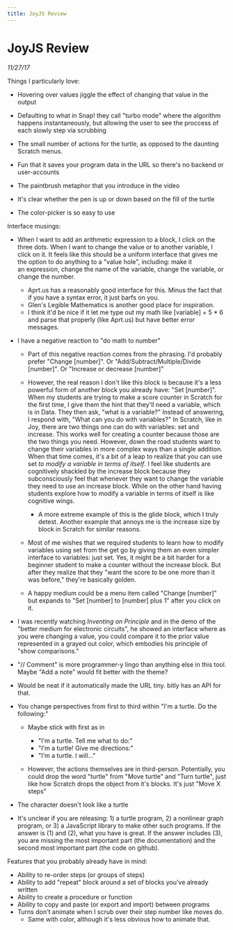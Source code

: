 ```yaml
---
title: JoyJS Review
---
```


# JoyJS Review

*11/27/17*

Things I particularly love:

- Hovering over values jiggle the effect of changing that value in the output
- Defaulting to what in Snap! they call "turbo mode" where the algorithm happens instantaneously, but allowing the user to see the proccess of each slowly step via scrubbing
- The small number of actions for the turtle, as opposed to the daunting Scratch menus.
- Fun that it saves your program data in the URL so there's no backend or user-accounts
- The paintbrush metaphor that you introduce in the video
- It's clear whether the pen is up or down based on the fill of the turtle  

- The color-picker is so easy to use

Interface musings:

- When I want to add an arithmetic expression to a block, I click on the three dots. When I want to change the value or to another variable, I click on it. It feels like this should be a uniform interface that gives me the option to do anything to a "value hole", including: make it an expression, change the name of the variable, change the variable, or change the number. 
    - Aprt.us has a reasonably good interface for this. Minus the fact that if you have a syntax error, it just barfs on you.
    - Glen's Legible Mathematics is another good place for inspiration.
    - I think it'd be nice if it let me type out my math like [variable] + 5 * 6 and parse that properly (like Aprt.us) but have better error messages.

- I have a negative reaction to "do math to number" 
    - Part of this negative reaction comes from the phrasing. I'd probably prefer "Change [number]". Or "Add/Subtract/Multiple/Divide [number]". Or "Increase or decrease [number]"
    - However, the real reason I don't like this block is because it's a less powerful form of another block you already have: "Set [number]". When my students are trying to make a score counter in Scratch for the first time, I give them the hint that they'll need a variable, which is in Data. They then ask, "what is a variable?" Instead of answering, I respond with, "What can you do with variables?" In Scratch, like in Joy, there are two things one can do with variables: set and increase. This works well for creating a counter because those are the two things you need. However, down the road students want to change their variables in more complex ways than a single addition. When that time comes, it's a bit of a leap to realize that you can use set _to modify a variable in terms of itself_. I feel like students are cognitively shackled by the increase block because they subconsciously feel that whenever they want to change the variable they need to use an increase block. While on the other hand having students explore how to modify a variable in terms of itself is like cognitive wings.
        - A more extreme example of this is the glide block, which I truly detest. Another example that annoys me is the increase size by block in Scratch for similar reasons.

    - Most of me wishes that we required students to learn how to modify variables using set from the get go by giving them an even simpler interface to variables: just set. Yes, it might be a bit harder for a beginner student to make a counter without the increase block. But after they realize that they "want the score to be one more than it was before," they're basically golden. 
    - A happy medium could be a menu item called "Change [number]" but expands to "Set [number] to [number] plus 1" after you click on it.  

- I was recently watching _Inventing on Principle_ and in the demo of the "better medium for electronic circuits", he showed an interface where as you were changing a value, you could compare it to the prior value represented in a grayed out color, which embodies his principle of "show comparisons."
- "// Comment" is more programmer-y lingo than anything else in this tool. Maybe "Add a note" would fit better with the theme?
- Would be neat if it automatically made the URL tiny. bitly has an API for that.
- You change perspectives from first to third within "I'm a turtle. Do the following:" 
    - Maybe stick with first as in 
        - "I'm a turtle. Tell me what to do:"
        - "I'm a turtle! Give me directions:"
        - "I'm a turtle. I will..." 

    - However, the actions themselves are in third-person. Potentially, you could drop the word "turtle" from "Move turtle" and "Turn turtle", just like how Scratch drops the object from it's blocks. It's just "Move X steps"

- The character doesn't look like a turtle
- It's unclear if you are releasing: 1) a turtle program, 2) a nonlinear graph program, or 3) a JavaScript library to make other such programs. If the answer is (1) and (2), what you have is great. If the answer includes (3), you are missing the most important part (the documentation) and the second most important part (the code on github).

Features that you probably already have in mind:

- Ability to re-order steps (or groups of steps)
- Ability to add "repeat" block around a set of blocks you've already written
- Ability to create a procedure or function
- Ability to copy and paste (or export and import) between programs
- Turns don't animate when I scrub over their step number like moves do. 
    - Same with color, although it's less obvious how to animate that.



